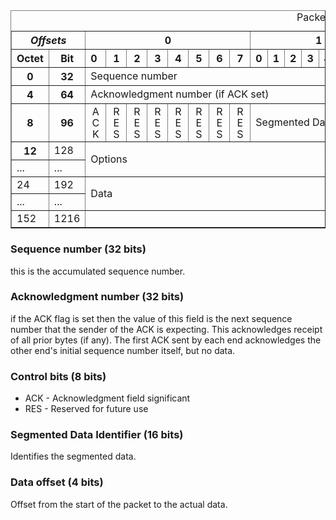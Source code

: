 <table border="1">
    <caption>Packet Structure
    </caption>
    <tbody>
    <tr>
        <th colspan="2"><i>Offsets</i>
        </th>
        <th colspan="8">0
        </th>
        <th colspan="8">1
        </th>
        <th colspan="8">2
        </th>
        <th colspan="8">3
        </th>
    </tr>
    <tr>
        <th>Octet</th>
        <th>Bit
        </th>
        <th style="text-align:left;">0</th>
        <th>1</th>
        <th>2</th>
        <th>3</th>
        <th>4</th>
        <th>5</th>
        <th>6</th>
        <th>7</th>
        <th>0</th>
        <th>1
        </th>
        <th style="text-align:left;">2</th>
        <th>3</th>
        <th>4</th>
        <th>5</th>
        <th>6</th>
        <th>7</th>
        <th>0</th>
        <th>1</th>
        <th>2</th>
        <th>3
        </th>
        <th style="text-align:left;">4</th>
        <th>5</th>
        <th>6</th>
        <th>7</th>
        <th>0</th>
        <th>1</th>
        <th>2</th>
        <th>3</th>
        <th>4</th>
        <th>5
        </th>
        <th style="text-align:left;">6</th>
        <th>7
        </th>
    </tr>
    <tr>
        <th>0
        </th>
        <th>32
        </th>
        <td colspan="32">Sequence number
        </td>
    </tr>
    <tr>
        <th>4
        </th>
        <th>64
        </th>
        <td colspan="32">Acknowledgment number (if ACK set)
        </td>
    </tr>
    <tr>
        <th>8
        </th>
        <th>96
        </th>
        <td><span
                style="writing-mode: vertical-lr; text-orientation: upright; letter-spacing: -0.12em; line-height:1em; width:1em;">ACK</span>
        </td>
        <td><span
                style="writing-mode: vertical-lr; text-orientation: upright; letter-spacing: -0.12em; line-height:1em; width:1em;">RES</span>
        </td>
        <td><span
                style="writing-mode: vertical-lr; text-orientation: upright; letter-spacing: -0.12em; line-height:1em; width:1em;">RES</span>
        </td>
        <td><span
                style="writing-mode: vertical-lr; text-orientation: upright; letter-spacing: -0.12em; line-height:1em; width:1em;">RES</span>
        </td>
        <td><span
                style="writing-mode: vertical-lr; text-orientation: upright; letter-spacing: -0.12em; line-height:1em; width:1em;">RES</span>
        </td>
        <td><span
                style="writing-mode: vertical-lr; text-orientation: upright; letter-spacing: -0.12em; line-height:1em; width:1em;">RES</span>
        </td>
        <td><span
                style="writing-mode: vertical-lr; text-orientation: upright; letter-spacing: -0.12em; line-height:1em; width:1em;">RES</span>
        </td>
        <td><span
                style="writing-mode: vertical-lr; text-orientation: upright; letter-spacing: -0.12em; line-height:1em; width:1em;">RES</span>
        </td>
        <td colspan="16">Segmented Data Identifier</td>
        <td colspan="8">Data Offset</td>
    </tr>
    <tr>
        <th>
            12
        </th>
        <td>
            128
        </td>
        <td rowspan="2" colspan="32">Options</td>
    </tr>
    <tr>
        <td>...</td>
        <td>...</td>
    </tr>
    <tr>
        <td>24</td>
        <td>192</td>
        <td rowspan="2" colspan="32">
Data
</td>
</tr>
    <tr>
        <td>...</td>
        <td>...</td>
    </tr>
<tr>
<td>152</td>
<td>1216</td>
</tr>
    </tbody>
</table>

### Sequence number (32 bits)

this is the accumulated sequence number.

### Acknowledgment number (32 bits)

if the ACK flag is set then the value of this field is the next sequence number that the sender of the ACK is expecting.
This acknowledges receipt of all prior bytes (if any). The first ACK sent by each end acknowledges the other end's
initial sequence number itself, but no data.


### Control bits (8 bits)

* ACK - Acknowledgment field significant
* RES - Reserved for future use

### Segmented Data Identifier (16 bits)

Identifies the segmented data.

### Data offset (4 bits)

Offset from the start of the packet to the actual data.